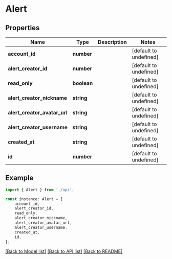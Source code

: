# Alert


## Properties

Name | Type | Description | Notes
------------ | ------------- | ------------- | -------------
**account_id** | **number** |  | [default to undefined]
**alert_creator_id** | **number** |  | [default to undefined]
**read_only** | **boolean** |  | [default to undefined]
**alert_creator_nickname** | **string** |  | [default to undefined]
**alert_creator_avatar_url** | **string** |  | [default to undefined]
**alert_creator_username** | **string** |  | [default to undefined]
**created_at** | **string** |  | [default to undefined]
**id** | **number** |  | [default to undefined]

## Example

```typescript
import { Alert } from './api';

const instance: Alert = {
    account_id,
    alert_creator_id,
    read_only,
    alert_creator_nickname,
    alert_creator_avatar_url,
    alert_creator_username,
    created_at,
    id,
};
```

[[Back to Model list]](../README.md#documentation-for-models) [[Back to API list]](../README.md#documentation-for-api-endpoints) [[Back to README]](../README.md)
